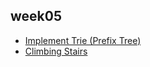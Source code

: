 ## week05

 - [Implement Trie (Prefix Tree)](https://leetcode.com/problems/implement-trie-prefix-tree/description/?envType=study-plan-v2&envId=top-interview-150)
 - [Climbing Stairs](https://leetcode.com/problems/climbing-stairs/description/?envType=study-plan-v2&envId=top-interview-150)
